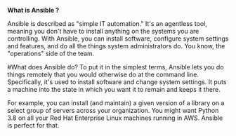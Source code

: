 **What is Ansible ?**

Ansible is described as "simple IT automation." It's an agentless tool, meaning you don't have to install anything on the systems you are controlling. With Ansible, you can install software, configure system settings and features, and do all the things system administrators do. You know, the "operations" side of the team.

#What does Ansible do?
To put it in the simplest terms, Ansible lets you do things remotely that you would otherwise do at the command line. Specifically, it's used to install software and change system settings. It puts a machine into the state in which you want it to remain and keeps it there.

  For example, you can install (and maintain) a given version of a library on a select group of servers across your organization. You might want Python 3.8 on all your Red Hat Enterprise Linux machines running in AWS. Ansible is perfect for that.
